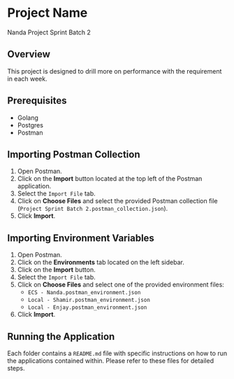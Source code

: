 # Project Name
Nanda Project Sprint Batch 2

## Overview
This project is designed to drill more on performance with the requirement in each week.

## Prerequisites
- Golang
- Postgres
- Postman

## Importing Postman Collection
1. Open Postman.
2. Click on the **Import** button located at the top left of the Postman application.
3. Select the `Import File` tab.
4. Click on **Choose Files** and select the provided Postman collection file (`Project Sprint Batch 2.postman_collection.json`).
5. Click **Import**.

## Importing Environment Variables
1. Open Postman.
2. Click on the **Environments** tab located on the left sidebar.
3. Click on the **Import** button.
4. Select the `Import File` tab.
5. Click on **Choose Files** and select one of the provided environment files:
   - `ECS - Nanda.postman_environment.json`
   - `Local - Shamir.postman_environment.json`
   - `Local - Enjay.postman_environment.json`
6. Click **Import**.

## Running the Application
Each folder contains a `README.md` file with specific instructions on how to run the applications contained within. Please refer to these files for detailed steps.
